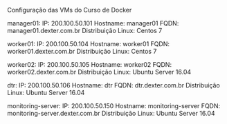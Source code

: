 Configuração das VMs do Curso de Docker

manager01:
IP: 200.100.50.101
Hostname: manager01
FQDN: manager01.dexter.com.br
Distribuição Linux: Centos 7

worker01:
IP: 200.100.50.104
Hostname: worker01
FQDN: worker01.dexter.com.br
Distribuição Linux: Centos 7

worker02:
IP: 200.100.50.105
Hostname: worker02
FQDN: worker02.dexter.com.br
Distribuição Linux: Ubuntu Server 16.04

dtr:
IP: 200.100.50.106
Hostname: dtr
FQDN: dtr.dexter.com.br
Distribuição Linux: Ubuntu Server 16.04

monitoring-server:
IP: 200.100.50.150
Hostname: monitoring-server
FQDN: monitoring-server.dexter.com.br
Distribuição Linux: Ubuntu Server 16.04
